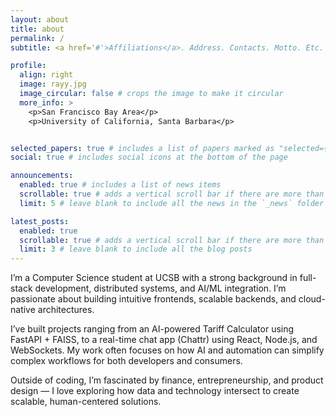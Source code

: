 ```yaml
---
layout: about
title: about
permalink: /
subtitle: <a href='#'>Affiliations</a>. Address. Contacts. Motto. Etc.

profile:
  align: right
  image: rayy.jpg
  image_circular: false # crops the image to make it circular
  more_info: >
    <p>San Francisco Bay Area</p>
    <p>University of California, Santa Barbara</p>


selected_papers: true # includes a list of papers marked as "selected={true}"
social: true # includes social icons at the bottom of the page

announcements:
  enabled: true # includes a list of news items
  scrollable: true # adds a vertical scroll bar if there are more than 3 news items
  limit: 5 # leave blank to include all the news in the `_news` folder

latest_posts:
  enabled: true
  scrollable: true # adds a vertical scroll bar if there are more than 3 new posts items
  limit: 3 # leave blank to include all the blog posts
---
```


I’m a Computer Science student at UCSB with a strong background in full-stack development, distributed systems, and AI/ML integration. I’m passionate about building intuitive frontends, scalable backends, and cloud-native architectures.

I’ve built projects ranging from an AI-powered Tariff Calculator using FastAPI + FAISS, to a real-time chat app (Chattr) using React, Node.js, and WebSockets. My work often focuses on how AI and automation can simplify complex workflows for both developers and consumers.

Outside of coding, I’m fascinated by finance, entrepreneurship, and product design — I love exploring how data and technology intersect to create scalable, human-centered solutions.
